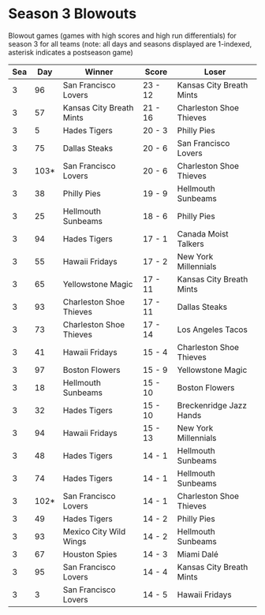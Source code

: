 # Season 3 Blowouts



Blowout games (games with high scores and high run differentials) for season 3 for all teams (note: all days and seasons displayed are 1-indexed, asterisk indicates a postseason game)


| Sea | Day | Winner | Score | Loser | 
| ------ |------ |------ |------ |------ |
| 3 | 96 | San Francisco Lovers | 23 - 12 | Kansas City Breath Mints | 
| 3 | 57 | Kansas City Breath Mints | 21 - 16 | Charleston Shoe Thieves | 
| 3 | 5 | Hades Tigers | 20 - 3 | Philly Pies | 
| 3 | 75 | Dallas Steaks | 20 - 6 | San Francisco Lovers | 
| 3 | 103* | San Francisco Lovers | 20 - 6 | Charleston Shoe Thieves | 
| 3 | 38 | Philly Pies | 19 - 9 | Hellmouth Sunbeams | 
| 3 | 25 | Hellmouth Sunbeams | 18 - 6 | Philly Pies | 
| 3 | 94 | Hades Tigers | 17 - 1 | Canada Moist Talkers | 
| 3 | 55 | Hawaii Fridays | 17 - 2 | New York Millennials | 
| 3 | 65 | Yellowstone Magic | 17 - 11 | Kansas City Breath Mints | 
| 3 | 93 | Charleston Shoe Thieves | 17 - 11 | Dallas Steaks | 
| 3 | 73 | Charleston Shoe Thieves | 17 - 14 | Los Angeles Tacos | 
| 3 | 41 | Hawaii Fridays | 15 - 4 | Charleston Shoe Thieves | 
| 3 | 97 | Boston Flowers | 15 - 9 | Yellowstone Magic | 
| 3 | 18 | Hellmouth Sunbeams | 15 - 10 | Boston Flowers | 
| 3 | 32 | Hades Tigers | 15 - 10 | Breckenridge Jazz Hands | 
| 3 | 94 | Hawaii Fridays | 15 - 13 | New York Millennials | 
| 3 | 48 | Hades Tigers | 14 - 1 | Hellmouth Sunbeams | 
| 3 | 74 | Hades Tigers | 14 - 1 | Hellmouth Sunbeams | 
| 3 | 102* | San Francisco Lovers | 14 - 1 | Charleston Shoe Thieves | 
| 3 | 49 | Hades Tigers | 14 - 2 | Philly Pies | 
| 3 | 93 | Mexico City Wild Wings | 14 - 2 | Hellmouth Sunbeams | 
| 3 | 67 | Houston Spies | 14 - 3 | Miami Dalé | 
| 3 | 95 | San Francisco Lovers | 14 - 4 | Kansas City Breath Mints | 
| 3 | 3 | San Francisco Lovers | 14 - 5 | Hawaii Fridays | 


